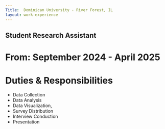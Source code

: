 ```yaml
---
Title:  Dominican University - River Forest, IL
layout: work-experience
---
```


## Student Research Assistant
# From: September 2024 - April 2025
# Duties & Responsibilities 

- Data Collection
- Data Analysis
- Data Visualization,
- Survey Distribution
- Interview Conduction
- Presentation